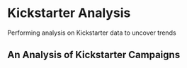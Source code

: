 # Kickstarter Analysis
Performing analysis on Kickstarter data to uncover trends 
## An Analysis of Kickstarter Campaigns
